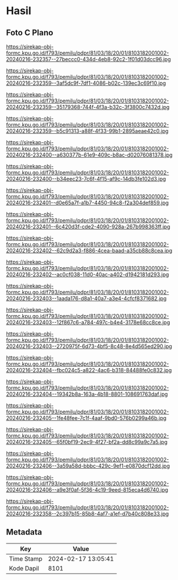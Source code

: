 # Hasil

## Foto C Plano

https://sirekap-obj-formc.kpu.go.id/f793/pemilu/pdpr/81/03/18/20/01/8103182001002-20240216-232357--27beccc0-434d-4eb8-92c2-1f01d03dcc96.jpg

https://sirekap-obj-formc.kpu.go.id/f793/pemilu/pdpr/81/03/18/20/01/8103182001002-20240216-232359--3af5dc9f-7df1-4086-b02c-139ec3c69f10.jpg

https://sirekap-obj-formc.kpu.go.id/f793/pemilu/pdpr/81/03/18/20/01/8103182001002-20240216-232359--35179368-744f-4f3a-b32c-3f3800c7432d.jpg

https://sirekap-obj-formc.kpu.go.id/f793/pemilu/pdpr/81/03/18/20/01/8103182001002-20240216-232359--b5c91313-a88f-4f33-99b1-2895aeae42c0.jpg

https://sirekap-obj-formc.kpu.go.id/f793/pemilu/pdpr/81/03/18/20/01/8103182001002-20240216-232400--a630377b-61e9-409c-b8ac-d02076081378.jpg

https://sirekap-obj-formc.kpu.go.id/f793/pemilu/pdpr/81/03/18/20/01/8103182001002-20240216-232400--b34eec23-7c6f-4f15-af9c-14db3fe102d3.jpg

https://sirekap-obj-formc.kpu.go.id/f793/pemilu/pdpr/81/03/18/20/01/8103182001002-20240216-232401--d0e65a7f-a1b7-4450-94c8-f2a304def859.jpg

https://sirekap-obj-formc.kpu.go.id/f793/pemilu/pdpr/81/03/18/20/01/8103182001002-20240216-232401--6c420d3f-cde2-4090-928a-267b998363ff.jpg

https://sirekap-obj-formc.kpu.go.id/f793/pemilu/pdpr/81/03/18/20/01/8103182001002-20240216-232402--62c9d2a3-f886-4cea-baad-a35cb88c8cea.jpg

https://sirekap-obj-formc.kpu.go.id/f793/pemilu/pdpr/81/03/18/20/01/8103182001002-20240216-232402--ac0cf038-11d0-40ac-a402-d1942181d293.jpg

https://sirekap-obj-formc.kpu.go.id/f793/pemilu/pdpr/81/03/18/20/01/8103182001002-20240216-232403--1aada176-d8a1-40a7-a3e4-4cfcf8371682.jpg

https://sirekap-obj-formc.kpu.go.id/f793/pemilu/pdpr/81/03/18/20/01/8103182001002-20240216-232403--12f867c6-a784-497c-b4e4-3178e68cc8ce.jpg

https://sirekap-obj-formc.kpu.go.id/f793/pemilu/pdpr/81/03/18/20/01/8103182001002-20240216-232403--2720975f-6d73-4bf5-8c48-8e4d565ed290.jpg

https://sirekap-obj-formc.kpu.go.id/f793/pemilu/pdpr/81/03/18/20/01/8103182001002-20240216-232404--fbc024c5-a822-4ac6-b318-84488fe0c832.jpg

https://sirekap-obj-formc.kpu.go.id/f793/pemilu/pdpr/81/03/18/20/01/8103182001002-20240216-232404--19342b8a-163a-4b18-8801-108691763daf.jpg

https://sirekap-obj-formc.kpu.go.id/f793/pemilu/pdpr/81/03/18/20/01/8103182001002-20240216-232405--1fe48fee-7c1f-4aaf-9bd0-576b0299a46b.jpg

https://sirekap-obj-formc.kpu.go.id/f793/pemilu/pdpr/81/03/18/20/01/8103182001002-20240216-232405--65f0bf19-2ec9-4f27-bf2a-dd8c99a9c7a5.jpg

https://sirekap-obj-formc.kpu.go.id/f793/pemilu/pdpr/81/03/18/20/01/8103182001002-20240216-232406--3a59a58d-bbbc-429c-9ef1-e0870dcf12dd.jpg

https://sirekap-obj-formc.kpu.go.id/f793/pemilu/pdpr/81/03/18/20/01/8103182001002-20240216-232406--a9e3f0af-5f36-4c19-9eed-815eca4d6740.jpg

https://sirekap-obj-formc.kpu.go.id/f793/pemilu/pdpr/81/03/18/20/01/8103182001002-20240216-232358--2c397b15-85b8-4af7-a1ef-d7b40c808e33.jpg


## Metadata

| Key        | Value               |
| ---------- | ------------------- |
| Time Stamp | 2024-02-17 13:05:41 |
| Kode Dapil | 8101                |



